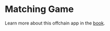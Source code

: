# Matching Game

Learn more about this offchain app in the [book](../../book/src/apps/matching-game.md).